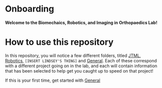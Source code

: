 # Onboarding
#### Welcome to the Biomechaics, Robotics, and Imaging in Orthopaedics Lab!

# How to use this repository
In this repository, you will notice a few different folders, titled [JTML](https://github.com/BRIO-lab/brio-lab-onboarding/tree/main/JTML), [Robotics](https://github.com/BRIO-lab/brio-lab-onboarding/tree/main/Robotics), ``[INSERT LINDSEY'S THING]`` and [General](https://github.com/BRIO-lab/brio-lab-onboarding/tree/main/General). Each of these correspond with a different project going on in the lab, and each will contain information that has been selected to help get you caught up to speed on that project!

If this is your first time, get started with [General](https://github.com/BRIO-lab/brio-lab-onboarding/tree/main/General)